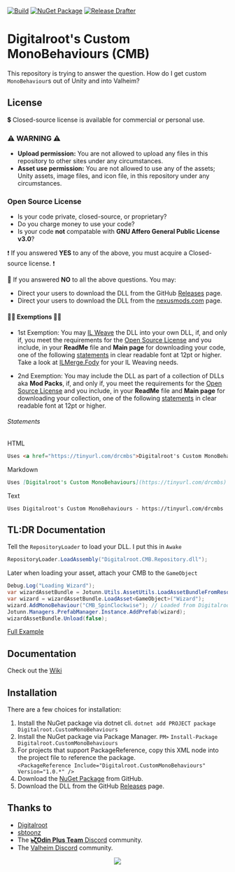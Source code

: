 ﻿[![Build](https://github.com/Digitalroot-Valheim/Digitalroot.CustomMonoBehaviours/actions/workflows/builder.yml/badge.svg)](https://github.com/Digitalroot-Valheim/Digitalroot.CustomMonoBehaviours/actions/workflows/builder.yml)
[![NuGet Package](https://github.com/Digitalroot-Valheim/Digitalroot.CustomMonoBehaviours/actions/workflows/publish.yml/badge.svg)](https://github.com/Digitalroot-Valheim/Digitalroot.CustomMonoBehaviours/actions/workflows/publish.yml)
[![Release Drafter](https://github.com/Digitalroot-Valheim/Digitalroot.CustomMonoBehaviours/actions/workflows/drafter.yml/badge.svg)](https://github.com/Digitalroot-Valheim/Digitalroot.CustomMonoBehaviours/actions/workflows/drafter.yml)

# Digitalroot's Custom MonoBehaviours (CMB)

This repository is trying to answer the question. How do I get custom `MonoBehaviour`s out of Unity and into Valheim? 

## License
:heavy_dollar_sign: Closed-source license is available for commercial or personal use.

### :warning: WARNING :warning:
- **Upload permission:** You are not allowed to upload any files in this repository to other sites under any circumstances.  
- **Asset use permission:** You are not allowed to use any of the assets; Unity assets, image files, and icon file, in this repository under any circumstances.    

### Open Source License
- Is your code private, closed-source, or proprietary?
- Do you charge money to use your code?
- Is your code **not** compatable with **GNU Affero General Public License v3.0**?

:exclamation: If you answered **YES** to any of the above, you must acquire a Closed-source license. :exclamation:

:page_with_curl: If you answered **NO** to all the above questions. You may:
- Direct your users to download the DLL from the GitHub [Releases](https://github.com/Digitalroot-Valheim/Digitalroot.CustomMonoBehaviours/releases) page.
- Direct your users to download the DLL from the [nexusmods.com](https://www.nexusmods.com/valheim/mods/1401) page.

#### :man_judge: Exemptions :woman_judge:
- 1st Exemption: You may [IL Weave](https://michielsioen.be/2017-10-21-il-weaving/) the DLL into your own DLL, if, and only if, you meet the requirements for the [Open Source License](#open-source-license) and you include, in your **ReadMe** file and **Main page** for downloading your code, one of the following [statements](#statements) in clear readable font at 12pt or higher. Take a look at [ILMerge.Fody](https://github.com/tom-englert/ILMerge.Fody) for your IL Weaving needs.

- 2nd Exemption: You may include the DLL as part of a collection of DLLs aka **Mod Packs**, if, and only if, you meet the requirements for the [Open Source License](#open-source-license) and you include, in your **ReadMe** file and **Main page** for downloading your collection, one of the following [statements](#statements) in clear readable font at 12pt or higher.

###### Statements 

HTML  
```html
Uses <a href="https://tinyurl.com/drcmbs">Digitalroot's Custom MonoBehaviours</a> 
```
Markdown  
```markdown
Uses [Digitalroot's Custom MonoBehaviours](https://tinyurl.com/drcmbs)
```
Text  
```
Uses Digitalroot's Custom MonoBehaviours - https://tinyurl.com/drcmbs
```

## TL:DR Documentation

Tell the `RepositoryLoader` to load your DLL. I put this in `Awake`

```c#
RepositoryLoader.LoadAssembly("Digitalroot.CMB.Repository.dll");
```

Later when loading your asset, attach your CMB to the `GameObject`

```c#
Debug.Log("Loading Wizard");
var wizardAssetBundle = Jotunn.Utils.AssetUtils.LoadAssetBundleFromResources("wizard", Assembly.GetExecutingAssembly());
var wizard = wizardAssetBundle.LoadAsset<GameObject>("Wizard");
wizard.AddMonoBehaviour("CMB_SpinClockwise"); // Loaded from Digitalroot.CMB.Repository.dll
Jotunn.Managers.PrefabManager.Instance.AddPrefab(wizard);
wizardAssetBundle.Unload(false);
```

[Full Example](https://github.com/Digitalroot-Valheim/Digitalroot.CustomMonoBehaviours/blob/main/src/Digitalroot.CustomMonoBehaviours.Example/Main.cs)

## Documentation
Check out the [Wiki](https://github.com/Digitalroot-Valheim/Digitalroot.CustomMonoBehaviours/wiki)

## Installation
There are a few choices for installation:
1. Install the NuGet package via dotnet cli. `dotnet add PROJECT package Digitalroot.CustomMonoBehaviours`
1. Install the NuGet package via Package Manager. `PM>` `Install-Package Digitalroot.CustomMonoBehaviours`
1.  For projects that support PackageReference, copy this XML node into the project file to reference the package. <br />`<PackageReference Include="Digitalroot.CustomMonoBehaviours" Version="1.0.*" />`
1. Download the [NuGet Package](https://github.com/Digitalroot-Valheim/Digitalroot.CustomMonoBehaviours/packages/912070) from GitHub.
1. Download the DLL from the GitHub [Releases](https://github.com/Digitalroot-Valheim/Digitalroot.CustomMonoBehaviours/releases) page.

## Thanks to 
- <a href="https://github.com/Digitalroot" target="_blank">Digitalroot</a>
- <a href="https://github.com/sbtoonz" target="_blank">sbtoonz</a>
- The <a href="https://discord.gg/BHbTumqG7U" target="_blank"><b>๖̶̶̶ζ͜͡Odin Plus Team</b> Discord</a> community. 
- The <a href="https://discord.gg/GUEBuCuAMz" target="_blank">Valheim Discord</a> community.

<p align="center">
  <a href="https://discord.gg/BHbTumqG7U" target="_blank"><img src="https://digitalroot.net/img/odinplusdisc.png"></a>
</p>
